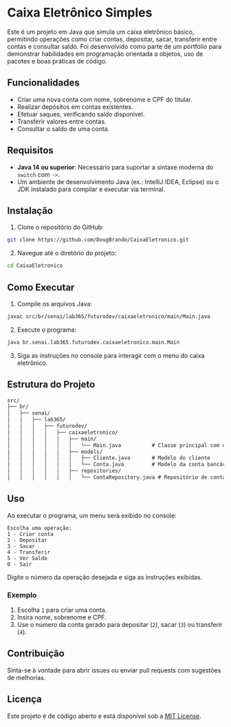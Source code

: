 # Caixa Eletrônico Simples

Este é um projeto em Java que simula um caixa eletrônico básico, permitindo operações como criar contas, depositar, sacar, transferir entre contas e consultar saldo. Foi desenvolvido como parte de um portfólio para demonstrar habilidades em programação orientada a objetos, uso de pacotes e boas práticas de código.

## Funcionalidades
- Criar uma nova conta com nome, sobrenome e CPF do titular.
- Realizar depósitos em contas existentes.
- Efetuar saques, verificando saldo disponível.
- Transferir valores entre contas.
- Consultar o saldo de uma conta.

## Requisitos
- **Java 14 ou superior**: Necessário para suportar a sintaxe moderna do `switch` com `->`.
- Um ambiente de desenvolvimento Java (ex.: IntelliJ IDEA, Eclipse) ou o JDK instalado para compilar e executar via terminal.

## Instalação
1. Clone o repositório do GitHub:
  ```bash
  git clone https://github.com/DougBrando/CaixaEletronico.git
  ```
   
2. Navegue até o diretório do projeto:
  ```bash
  cd CaixaEletronico
  ```

## Como Executar
1. Compile os arquivos Java:
 ```bash
 javac src/br/senai/lab365/futurodev/caixaeletronico/main/Main.java
 ```

2. Execute o programa:
  ```bash
  java br.senai.lab365.futurodev.caixaeletronico.main.Main
```

3. Siga as instruções no console para interagir com o menu do caixa eletrônico.

## Estrutura do Projeto
  ```txt
  src/
  ├── br/
  │   ├── senai/
  │   │   ├── lab365/
  │   │   │   ├── futurodev/
  │   │   │   │   ├── caixaeletronico/
  │   │   │   │   │   ├── main/
  │   │   │   │   │   │   └── Main.java          # Classe principal com o menu
  │   │   │   │   │   ├── models/
  │   │   │   │   │   │   ├── Cliente.java       # Modelo do cliente
  │   │   │   │   │   │   └── Conta.java         # Modelo da conta bancária
  │   │   │   │   │   ├── repositories/
  │   │   │   │   │   │   └── ContaRepository.java # Repositório de contas
  ```


## Uso
Ao executar o programa, um menu será exibido no console:
  
  ```text
  Escolha uma operação:
  1 - Criar conta
  2 - Depositar
  3 - Sacar
  4 - Transferir
  5 - Ver Saldo
  0 - Sair
  ```

Digite o número da operação desejada e siga as instruções exibidas.

### Exemplo
1. Escolha `1` para criar uma conta.
2. Insira nome, sobrenome e CPF.
3. Use o número da conta gerado para depositar (`2`), sacar (`3`) ou transferir (`4`).

## Contribuição
Sinta-se à vontade para abrir issues ou enviar pull requests com sugestões de melhorias.

## Licença
Este projeto é de código aberto e está disponível sob a [MIT License](LICENSE).



